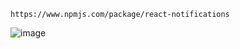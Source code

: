 ```
https://www.npmjs.com/package/react-notifications
```

![image](https://github.com/gauravxlokhande/React-JS-Documentation/assets/119065314/a5d7e649-5c1f-462f-ba73-fa8b5341afff)
